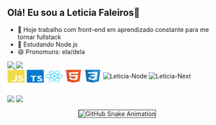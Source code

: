## Olá! Eu sou a Leticia Faleiros👋



- 🔭 Hoje trabalho com front-end em aprendizado constante para me tornar fullstack
- 🌱 Estudando Node.js
- 😄 Pronomuns: ela/dela

<div>
  <a href="https://github.com/leticiaafaleiros">
    <img height="188em" src="https://github-readme-stats.vercel.app/api?username=leticiaafaleiros&show_icons=true&theme=dark&include_all_commits=true&count_private=true"/>
    <img height="188em" src="https://github-readme-stats.vercel.app/api/top-langs/?username=leticiaafaleiros&layout=compact&langs_count=16&theme=dark"/>
  </a>
</div>
<div style="display: inline_block">
  <img align="center" alt="Leticia-Js" height="30" width="40" src="https://raw.githubusercontent.com/devicons/devicon/master/icons/javascript/javascript-plain.svg">
  <img align="center" alt="Leticia-Ts" height="30" width="40" src="https://raw.githubusercontent.com/devicons/devicon/master/icons/typescript/typescript-plain.svg">
  <img align="center" alt="Leticia-React" height="30" width="40" src="https://raw.githubusercontent.com/devicons/devicon/master/icons/react/react-original.svg">
  <img align="center" alt="Leticia-HTML" height="30" width="40" src="https://raw.githubusercontent.com/devicons/devicon/master/icons/html5/html5-original.svg">
  <img align="center" alt="Leticia-CSS" height="30" width="40" src="https://raw.githubusercontent.com/devicons/devicon/master/icons/css3/css3-original.svg">
  <img align="center" alt="Leticia-Node" height="30" width="40" src="https://cdn.jsdelivr.net/gh/devicons/devicon@latest/icons/nodejs/nodejs-original.svg">
  <img align="center" alt="Leticia-Next" height="30" width="40" src="https://cdn.jsdelivr.net/gh/devicons/devicon@latest/icons/nextjs/nextjs-original.svg">  
</div>

##
<div>
    <a href="mailto:leticiafaleiros9@gmail.com"><img src="https://img.shields.io/badge/-Gmail-D14836?style=for-the-badge&logo=gmail&logoColor=white" target="_blank"></a>
    <a href="https://www.linkedin.com/in/leticia-faleiros-" target="_blank"><img src="https://img.shields.io/badge/-LinkedIn-0077B5?style=for-the-badge&logo=linkedin&logoColor=white" target="_blank"></a>  
</div>

<p align="center">
  <img src="https://raw.githubusercontent.com/leticiaafaleiros/leticiaafaleiros/output/snake.gif?refresh=$(date +%s)" 
       alt="GitHub Snake Animation" 
       width="800"
       style="max-width: 100%; border: 1px solid #30363d;">
</p>
